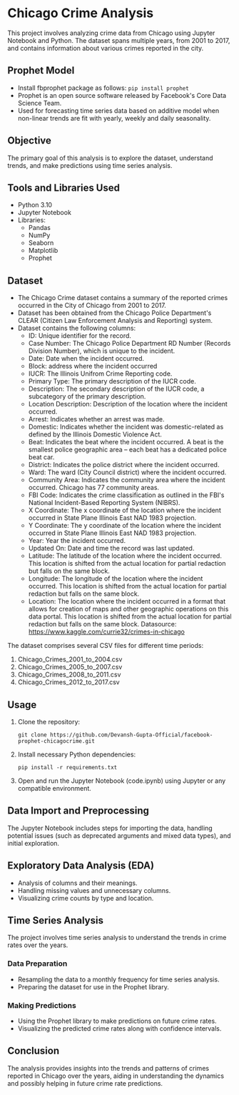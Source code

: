 # Chicago Crime Analysis
This project involves analyzing crime data from Chicago using Jupyter Notebook and Python. The dataset spans multiple years, from 2001 to 2017, and contains information about various crimes reported in the city.

## Prophet Model
- Install fbprophet package as follows: ```pip install prophet```
- Prophet is an open source software released by Facebook's Core Data Science Team.
- Used for forecasting time series data based on additive model when non-linear trends are fit with yearly, weekly and daily seasonality.

## Objective
The primary goal of this analysis is to explore the dataset, understand trends, and make predictions using time series analysis.

## Tools and Libraries Used
- Python 3.10
- Jupyter Notebook
- Libraries:
  - Pandas
  - NumPy
  - Seaborn
  - Matplotlib
  - Prophet

## Dataset
- The Chicago Crime dataset contains a summary of the reported crimes occurred in the City of Chicago from 2001 to 2017. 
- Dataset has been obtained from the Chicago Police Department's CLEAR (Citizen Law Enforcement Analysis and Reporting) system.
- Dataset contains the following columns: 
    - ID: Unique identifier for the record.
    - Case Number: The Chicago Police Department RD Number (Records Division Number), which is unique to the incident.
    - Date: Date when the incident occurred.
    - Block: address where the incident occurred
    - IUCR: The Illinois Unifrom Crime Reporting code.
    - Primary Type: The primary description of the IUCR code.
    - Description: The secondary description of the IUCR code, a subcategory of the primary description.
    - Location Description: Description of the location where the incident occurred.
    - Arrest: Indicates whether an arrest was made.
    - Domestic: Indicates whether the incident was domestic-related as defined by the Illinois Domestic Violence Act.
    - Beat: Indicates the beat where the incident occurred. A beat is the smallest police geographic area – each beat has a dedicated police beat car. 
    - District: Indicates the police district where the incident occurred. 
    - Ward: The ward (City Council district) where the incident occurred. 
    - Community Area: Indicates the community area where the incident occurred. Chicago has 77 community areas. 
    - FBI Code: Indicates the crime classification as outlined in the FBI's National Incident-Based Reporting System (NIBRS). 
    - X Coordinate: The x coordinate of the location where the incident occurred in State Plane Illinois East NAD 1983 projection. 
    - Y Coordinate: The y coordinate of the location where the incident occurred in State Plane Illinois East NAD 1983 projection. 
    - Year: Year the incident occurred.
    - Updated On: Date and time the record was last updated.
    - Latitude: The latitude of the location where the incident occurred. This location is shifted from the actual location for partial redaction but falls on the same block.
    - Longitude: The longitude of the location where the incident occurred. This location is shifted from the actual location for partial redaction but falls on the same block.
    - Location: The location where the incident occurred in a format that allows for creation of maps and other geographic operations on this data portal. This location is shifted from the actual location for partial redaction but falls on the same block.
Datasource: https://www.kaggle.com/currie32/crimes-in-chicago
  
The dataset comprises several CSV files for different time periods:

1. Chicago_Crimes_2001_to_2004.csv
2. Chicago_Crimes_2005_to_2007.csv
3. Chicago_Crimes_2008_to_2011.csv
4. Chicago_Crimes_2012_to_2017.csv



## Usage
1. Clone the repository:
   ```
   git clone https://github.com/Devansh-Gupta-Official/facebook-prophet-chicagocrime.git
   ```
2. Install necessary Python dependencies:
   ```
   pip install -r requirements.txt
   ```
3. Open and run the Jupyter Notebook (code.ipynb) using Jupyter or any compatible environment.

## Data Import and Preprocessing
The Jupyter Notebook includes steps for importing the data, handling potential issues (such as deprecated arguments and mixed data types), and initial exploration.

## Exploratory Data Analysis (EDA)
- Analysis of columns and their meanings.
- Handling missing values and unnecessary columns.
- Visualizing crime counts by type and location.

## Time Series Analysis
The project involves time series analysis to understand the trends in crime rates over the years.
### Data Preparation
- Resampling the data to a monthly frequency for time series analysis.
- Preparing the dataset for use in the Prophet library.

### Making Predictions
- Using the Prophet library to make predictions on future crime rates.
- Visualizing the predicted crime rates along with confidence intervals.


## Conclusion
The analysis provides insights into the trends and patterns of crimes reported in Chicago over the years, aiding in understanding the dynamics and possibly helping in future crime rate predictions.
